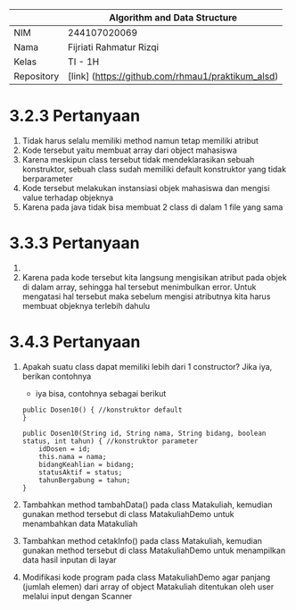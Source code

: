 |            | Algorithm and Data Structure                      |
| ---------- | ------------------------------------------------- |
| NIM        | 244107020069                                      |
| Nama       | Fijriati Rahmatur Rizqi                           |
| Kelas      | TI - 1H                                           |
| Repository | [link] (https://github.com/rhmau1/praktikum_alsd) |

# 3.2.3 Pertanyaan

1. Tidak harus selalu memiliki method namun tetap memiliki atribut
2. Kode tersebut yaitu membuat array dari object mahasiswa
3. Karena meskipun class tersebut tidak mendeklarasikan sebuah konstruktor, sebuah class sudah memiliki default konstruktor yang tidak berparameter
4. Kode tersebut melakukan instansiasi objek mahasiswa dan mengisi value terhadap objeknya
5. Karena pada java tidak bisa membuat 2 class di dalam 1 file yang sama

# 3.3.3 Pertanyaan

1.
2. Karena pada kode tersebut kita langsung mengisikan atribut pada objek di dalam array, sehingga hal tersebut menimbulkan error. Untuk mengatasi hal tersebut maka sebelum mengisi atributnya kita harus membuat objeknya terlebih dahulu

# 3.4.3 Pertanyaan

1. Apakah suatu class dapat memiliki lebih dari 1 constructor? Jika iya, berikan contohnya

   - iya bisa, contohnya sebagai berikut

   ```
   public Dosen10() { //konstruktor default
   }

   public Dosen10(String id, String nama, String bidang, boolean status, int tahun) { //konstruktor parameter
       idDosen = id;
       this.nama = nama;
       bidangKeahlian = bidang;
       statusAktif = status;
       tahunBergabung = tahun;
   }
   ```

2. Tambahkan method tambahData() pada class Matakuliah, kemudian gunakan method
   tersebut di class MatakuliahDemo untuk menambahkan data Matakuliah
3. Tambahkan method cetakInfo() pada class Matakuliah, kemudian gunakan method
   tersebut di class MatakuliahDemo untuk menampilkan data hasil inputan di layar
4. Modifikasi kode program pada class MatakuliahDemo agar panjang (jumlah elemen) dari
   array of object Matakuliah ditentukan oleh user melalui input dengan Scanner
